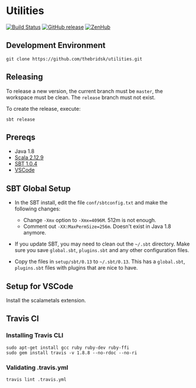 # Utilities

[![Build Status](https://travis-ci.org/thebridsk/utilities.svg?branch=master)](https://travis-ci.org/thebridsk/utilities)
[![GitHub release](https://img.shields.io/github/release/thebridsk/utilities.svg)](https://github.com/thebridsk/utilities/releases/latest)
[![ZenHub](https://img.shields.io/badge/Managed_with-ZenHub-5e60ba.svg)](https://app.zenhub.com/workspace/o/thebridsk/utilities/boards)

## Development Environment

	git clone https://github.com/thebridsk/utilities.git

## Releasing

To release a new version, the current branch must be `master`, the workspace must be clean.  The `release` branch must not exist.

To create the release, execute:

	sbt release


## Prereqs

- Java 1.8
- [Scala 2.12.9](http://www.scala-lang.org/)
- [SBT 1.0.4](http://www.scala-sbt.org/)
- [VSCode](https://code.visualstudio.com/)

## SBT Global Setup

- In the SBT install, edit the file `conf/sbtconfig.txt` and make the following changes:

  - Change `-Xmx` option to `-Xmx=4096M`.  512m is not enough.
  - Comment out `-XX:MaxPermSize=256m`.  Doesn't exist in Java 1.8 anymore.

- If you update SBT, you may need to clean out the `~/.sbt` directory.  Make sure you save `global.sbt`, `plugins.sbt` and any other configuration files.
- Copy the files in `setup/sbt/0.13` to `~/.sbt/0.13`.  This has a `global.sbt`, `plugins.sbt` files with plugins that are nice to have.


## Setup for VSCode

Install the scalametals extension.

## Travis CI

### Installing Travis CLI

    sudo apt-get install gcc ruby ruby-dev ruby-ffi
    sudo gem install travis -v 1.8.8 --no-rdoc --no-ri

### Validating .travis.yml

    travis lint .travis.yml


